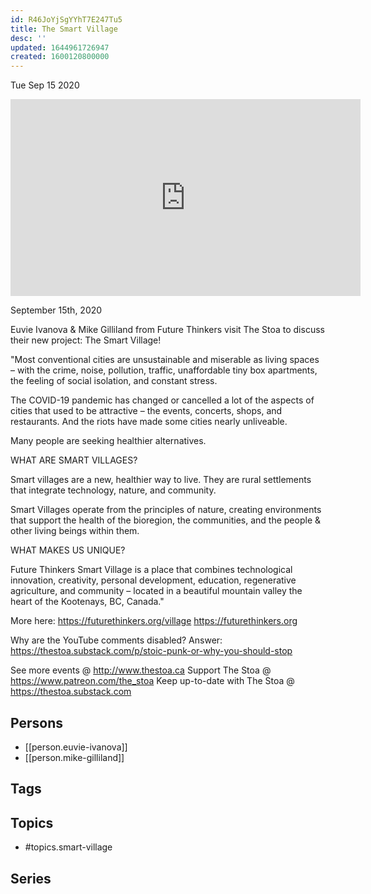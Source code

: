```yaml
---
id: R46JoYjSgYYhT7E247Tu5
title: The Smart Village
desc: ''
updated: 1644961726947
created: 1600120800000
---
```





Tue Sep 15 2020

<iframe width="560" height="315" src="https://www.youtube.com/embed/_xdbuG49yfg" title="The Smart Village w/ Euvie Ivanova & Mike Gilliland" frameborder="0" allow="accelerometer; autoplay; clipboard-write; encrypted-media; gyroscope; picture-in-picture" allowfullscreen ></iframe>

September 15th, 2020

Euvie Ivanova & Mike Gilliland from Future Thinkers visit The Stoa to discuss their new project: The Smart Village!

"Most conventional cities are unsustainable and miserable as living spaces – with the crime, noise, pollution, traffic, unaffordable tiny box apartments, the feeling of social isolation, and constant stress.

The COVID-19 pandemic has changed or cancelled a lot of the aspects of cities that used to be attractive – the events, concerts, shops, and restaurants. And the riots have made some cities nearly unliveable.

Many people are seeking healthier alternatives.

WHAT ARE SMART VILLAGES?

Smart villages are a new, healthier way to live. They are rural settlements that integrate technology, nature, and community.

Smart Villages operate from the principles of nature, creating environments that support the health of the bioregion, the communities, and the people & other living beings within them.

WHAT MAKES US UNIQUE?

Future Thinkers Smart Village is a place that combines technological innovation, creativity, personal development, education, regenerative agriculture, and community – located in a beautiful mountain valley the heart of the Kootenays, BC, Canada."

More here: https://futurethinkers.org/village
https://futurethinkers.org

Why are the YouTube comments disabled? Answer: https://thestoa.substack.com/p/stoic-punk-or-why-you-should-stop

See more events @ http://www.thestoa.ca
Support The Stoa @ https://www.patreon.com/the_stoa
Keep up-to-date with The Stoa @ https://thestoa.substack.com

## Persons

- [[person.euvie-ivanova]]
- [[person.mike-gilliland]]

## Tags



## Topics

- #topics.smart-village

## Series



